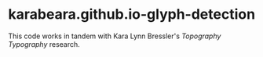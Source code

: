 # karabeara.github.io-glyph-detection
This code works in tandem with Kara Lynn Bressler's *Topography Typography* research.
